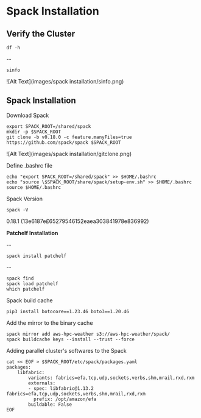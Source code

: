 <!--- 

[atmosfera website](https://atmosfera.usm.my/)

**Bold Text** 

> following points:
- list
- list

{--deleted--}
{++added++}
{~~one~>a single~~}
{==Highlighting==}
{>>and comments can be added inline<<}
---> 

# Spack Installation

## **Verify the Cluster**

    df -h

--

    sinfo

![Alt Text](images/spack installation/sinfo.png)

## **Spack Installation**

Download Spack

    export SPACK_ROOT=/shared/spack
    mkdir -p $SPACK_ROOT
    git clone -b v0.18.0 -c feature.manyFiles=true https://github.com/spack/spack $SPACK_ROOT

![Alt Text](images/spack installation/gitclone.png)

Define .bashrc file

    echo "export SPACK_ROOT=/shared/spack" >> $HOME/.bashrc
    echo "source \$SPACK_ROOT/share/spack/setup-env.sh" >> $HOME/.bashrc
    source $HOME/.bashrc

Spack Version

    spack -V

0.18.1 (13e6187e£65279546152eaea303841978e836992)

**Patchelf Installation**

--

    spack install patchelf

-- 

    spack find 
    spack load patchelf
    which patchelf

Spack build cache

    pip3 install botocore==1.23.46 boto3==1.20.46

Add the mirror to the binary cache

    spack mirror add aws-hpc-weather s3://aws-hpc-weather/spack/
    spack buildcache keys --install --trust --force    

Adding parallel cluster's softwares to the Spack

```
cat << EOF > $SPACK_ROOT/etc/spack/packages.yaml
packages:
    libfabric:
        variants: fabrics=efa,tcp,udp,sockets,verbs,shm,mrail,rxd,rxm
        externals:
        - spec: libfabric@1.13.2 fabrics=efa,tcp,udp,sockets,verbs,shm,mrail,rxd,rxm
          prefix: /opt/amazon/efa
        buildable: False
EOF
```